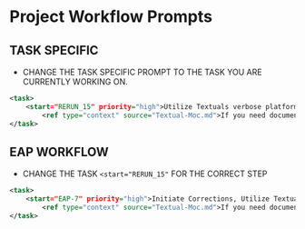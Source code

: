 # Project Workflow Prompts

## TASK SPECIFIC

- CHANGE THE TASK SPECIFIC PROMPT TO THE TASK YOU ARE CURRENTLY WORKING ON.

```xml
<task>
    <start="RERUN_15" priority="high">Utilize Textuals verbose platform and its best practises.</start>
        <ref type="context" source="Textual-Moc.md">If you need documentation for context, use <Textual-Moc.md>. It will lead you to more context and examples in the <Textual-Docs> directory.</ref>
</task>
```

## EAP WORKFLOW

- CHANGE THE TASK `<start="RERUN_15"` FOR THE CORRECT STEP

```xml
<task>
    <start="EAP-7" priority="high">Initiate Corrections, Utilize Textuals verbose platform and its best practises.</start>
        <ref type="context" source="Textual-Moc.md">If you need documentation for context, use <Textual-Moc.md>. It will lead you to more context and examples in the <Textual-Docs> directory.</ref>
</task>
```
